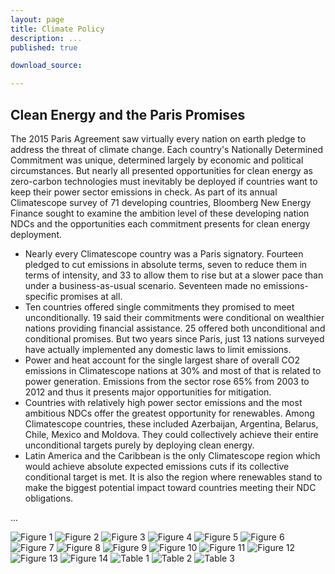 ```yaml
---
layout: page
title: Climate Policy
description: ...
published: true

download_source: 

---
```

##  Clean Energy and the Paris Promises

The 2015 Paris Agreement saw virtually every nation on earth pledge to address the threat of climate change. Each country's Nationally Determined Commitment was unique, determined largely by economic and political circumstances. But nearly all presented opportunities for clean energy as zero-carbon technologies must inevitably be deployed if countries want to keep their power sector emissions in check. As part of its annual Climatescope survey of 71 developing countries, Bloomberg New Energy Finance sought to examine the ambition level of these developing nation NDCs and the opportunities each commitment presents for clean energy deployment. 

* Nearly every Climatescope country was a Paris signatory. Fourteen pledged to cut emissions in absolute terms, seven to reduce them in terms of intensity, and 33 to allow them to rise but at a slower pace than under a business-as-usual scenario. Seventeen made no emissions-specific promises at all.
* Ten countries offered single commitments they promised to meet unconditionally. 19 said their commitments were conditional on wealthier nations providing financial assistance. 25 offered both unconditional and conditional promises. But two years since Paris, just 13 nations surveyed have actually implemented any domestic laws to limit emissions.
* Power and heat account for the single largest share of overall CO2 emissions in Climatescope nations at 30% and most of that is related to power generation. Emissions from the sector rose 65% from 2003 to 2012 and thus it presents major opportunities for mitigation.
* Countries with relatively high power sector emissions and the most ambitious NDCs offer the greatest opportunity for renewables. Among Climatescope countries, these included Azerbaijan, Argentina, Belarus, Chile, Mexico and Moldova. They could collectively achieve their entire unconditional targets purely by deploying clean energy.
* Latin America and the Caribbean is the only Climatescope region which would achieve absolute expected emissions cuts if its collective conditional target is met. It is also the region where renewables stand to make the biggest potential impact toward countries meeting their NDC obligations.

...

![Figure 1](/assets/images/content/insights/policy/CS2017_Climate_Figure1.jpg)
![Figure 2](/assets/images/content/insights/policy/CS2017_Climate_Figure2.jpg)
![Figure 3](/assets/images/content/insights/policy/CS2017_Climate_Figure3.jpg)
![Figure 4](/assets/images/content/insights/policy/CS2017_Climate_Figure4.jpg)
![Figure 5](/assets/images/content/insights/policy/CS2017_Climate_Figure5.jpg)
![Figure 6](/assets/images/content/insights/policy/CS2017_Climate_Figure6.jpg)
![Figure 7](/assets/images/content/insights/policy/CS2017_Climate_Figure7.jpg)
![Figure 8](/assets/images/content/insights/policy/CS2017_Climate_Figure8.jpg)
![Figure 9](/assets/images/content/insights/policy/CS2017_Climate_Figure9.jpg)
![Figure 10](/assets/images/content/insights/policy/CS2017_Climate_Figure10.jpg)
![Figure 11](/assets/images/content/insights/policy/CS2017_Climate_Figure11.jpg)
![Figure 12](/assets/images/content/insights/policy/CS2017_Climate_Figure12.jpg)
![Figure 13](/assets/images/content/insights/policy/CS2017_Climate_Figure13.jpg)
![Figure 14](/assets/images/content/insights/policy/CS2017_Climate_Figure14.jpg)
![Table 1](/assets/images/content/insights/policy/CS2017_Table1.jpg)
![Table 2](/assets/images/content/insights/policy/CS2017_Table2.jpg)
![Table 3](/assets/images/content/insights/policy/CS2017_Table3.jpg)
